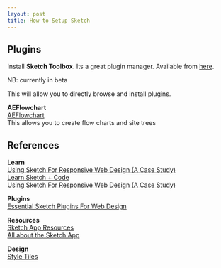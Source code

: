 ```yaml
---
layout: post
title: How to Setup Sketch
---
```


## Plugins

Install **Sketch Toolbox**. Its a great plugin manager. Available from [here](http://sketchtoolbox.com/).  

NB: currently in beta  

This will allow you to directly browse and install plugins.

**AEFlowchart**  
[AEFlowchart](https://github.com/tadija/AEFlowchart)  
This allows you to create flow charts and site trees


## References

**Learn**  
[Using Sketch For Responsive Web Design (A Case Study)](https://www.smashingmagazine.com/2015/04/using-sketch-for-responsive-web-design-case-study/)  
[Learn Sketch + Code](https://designcode.io/sketch)  
[Using Sketch For Responsive Web Design (A Case Study)](https://www.smashingmagazine.com/2015/04/using-sketch-for-responsive-web-design-case-study/)  

**Plugins**  
[Essential Sketch Plugins For Web Design](http://www.newmediacampaigns.com/blog/essential-sketch-plugins-for-web-design)  

**Resources**  
[Sketch App Resources](http://www.sketchappsources.com/)  
[All about the Sketch App](https://medium.com/sketch-app)  

**Design**  
[Style Tiles](http://styletil.es/)  
